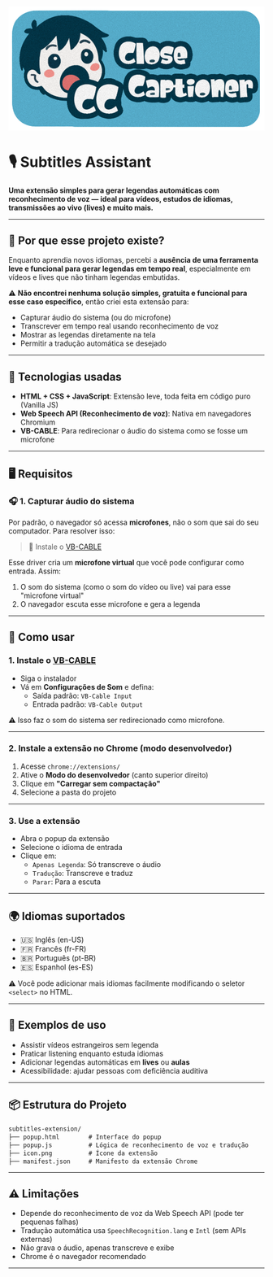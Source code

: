 ![Banner do projeto](./Banner.png)

# 🎙️ Subtitles Assistant

**Uma extensão simples para gerar legendas automáticas com reconhecimento de voz — ideal para vídeos, estudos de idiomas, transmissões ao vivo (lives) e muito mais.**

---

## 🧠 Por que esse projeto existe?

Enquanto aprendia novos idiomas, percebi a **ausência de uma ferramenta leve e funcional para gerar legendas em tempo real**, especialmente em vídeos e lives que não tinham legendas embutidas.

⚠️ **Não encontrei nenhuma solução simples, gratuita e funcional para esse caso específico**, então criei esta extensão para:

- Capturar áudio do sistema (ou do microfone)
- Transcrever em tempo real usando reconhecimento de voz
- Mostrar as legendas diretamente na tela
- Permitir a tradução automática se desejado

---

## 🧰 Tecnologias usadas

- **HTML + CSS + JavaScript**: Extensão leve, toda feita em código puro (Vanilla JS)
- **Web Speech API (Reconhecimento de voz)**: Nativa em navegadores Chromium
- **VB-CABLE**: Para redirecionar o áudio do sistema como se fosse um microfone

---

## 🖥️ Requisitos

### 🎧 1. Capturar áudio do sistema

Por padrão, o navegador só acessa **microfones**, não o som que sai do seu computador. Para resolver isso:

> 🔧 Instale o [VB-CABLE](https://vb-audio.com/Cable/)

Esse driver cria um **microfone virtual** que você pode configurar como entrada. Assim:

1. O som do sistema (como o som do vídeo ou live) vai para esse "microfone virtual"
2. O navegador escuta esse microfone e gera a legenda

---

## 🚀 Como usar

### 1. Instale o [VB-CABLE](https://vb-audio.com/Cable/)
- Siga o instalador
- Vá em **Configurações de Som** e defina:
  - Saída padrão: `VB-Cable Input`
  - Entrada padrão: `VB-Cable Output`

⚠️ Isso faz o som do sistema ser redirecionado como microfone.

---

### 2. Instale a extensão no Chrome (modo desenvolvedor)

1. Acesse `chrome://extensions/`
2. Ative o **Modo do desenvolvedor** (canto superior direito)
3. Clique em **"Carregar sem compactação"**
4. Selecione a pasta do projeto

---

### 3. Use a extensão

- Abra o popup da extensão
- Selecione o idioma de entrada
- Clique em:
  - `Apenas Legenda`: Só transcreve o áudio
  - `Tradução`: Transcreve e traduz
  - `Parar`: Para a escuta

---

## 🌍 Idiomas suportados

- 🇺🇸 Inglês (en-US)
- 🇫🇷 Francês (fr-FR)
- 🇧🇷 Português (pt-BR)
- 🇪🇸 Espanhol (es-ES)

⚠️ Você pode adicionar mais idiomas facilmente modificando o seletor `<select>` no HTML.

---

## 🧪 Exemplos de uso

- Assistir vídeos estrangeiros sem legenda
- Praticar listening enquanto estuda idiomas
- Adicionar legendas automáticas em **lives** ou **aulas**
- Acessibilidade: ajudar pessoas com deficiência auditiva

---

## 📦 Estrutura do Projeto

```plaintext
subtitles-extension/
├── popup.html        # Interface do popup
├── popup.js          # Lógica de reconhecimento de voz e tradução
├── icon.png          # Ícone da extensão
├── manifest.json     # Manifesto da extensão Chrome
```

---

## ⚠️ Limitações

- Depende do reconhecimento de voz da Web Speech API (pode ter pequenas falhas)
- Tradução automática usa `SpeechRecognition.lang` e `Intl` (sem APIs externas)
- Não grava o áudio, apenas transcreve e exibe
- Chrome é o navegador recomendado

---